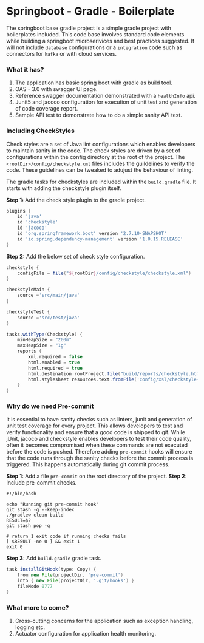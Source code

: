# Springboot - Gradle - Boilerplate

The springboot base gradle project is a simple gradle project with boilerplates included. This code base involves standard code elements while building a springboot microserivices and best practices suggested. It will not include `database` configurations or a `integration` code such as connectors for `kafka` or with cloud services.

### What it has?
1. The application has basic spring boot with gradle as build tool.
2. OAS - 3.0 with swagger UI page.
3. Reference swagger documentation demonstrated with a `healthInfo` api.
4. Junit5 and jacoco configuration for execution of unit test and generation of code coverage report.
5. Sample API test to demonstrate how to do a simple sanity API test.

### Including CheckStyles
Check styles are a set of Java lint configurations which enables developers to maintain sanity in the code. The check styles are driven by a set of configurations within the config directory at the root of the project. The `<rootDir>/config/checkstyle.xml` files includes the guildelines to verify the code. These guidelines can be tweaked to adujust the behaviour of linting.

The gradle tasks for checkstyles are included within the `build.gradle` file. It starts with adding the checkstyle plugin itself.

**Step 1:** Add the check style plugin to the gradle project.
```groovy
plugins {
    id 'java'
    id 'checkstyle'
    id 'jacoco'
    id 'org.springframework.boot' version '2.7.10-SNAPSHOT'
    id 'io.spring.dependency-management' version '1.0.15.RELEASE'
}
```

**Step 2:** Add the below set of check style configuration.
```groovy
checkstyle {
	configFile = file("${rootDir}/config/checkstyle/checkstyle.xml")
}

checkstyleMain {
	source ='src/main/java'
}

checkstyleTest {
	source ='src/test/java'
}

tasks.withType(Checkstyle) {
	minHeapSize = "200m"
	maxHeapSize = "1g"
	reports {
		xml.required = false
		html.enabled = true
		html.required = true
		html.destination rootProject.file("build/reports/checkstyle.html")
		html.stylesheet resources.text.fromFile('config/xsl/checkstyle-custom.xsl')
	}
}
```

### Why do we need Pre-commit
It is essential to have sanity checks such as linters, junit and generation of unit test coverage for every project. This allows developers to test and verify functionality and ensure that a good code is shipped to git.
While jUnit, jacoco and checkstyle enables developers to test their code quality, often it becomes compromised when these commands are not executed before the code is pushed. Therefore adding `pre-commit` hooks will ensure that the code runs through the sanity checks before the commit process is triggered. This happens automatically during git commit process.

**Step 1:** Add a file `pre-commit` on the root directory of the project.
**Step 2:** Include pre-commit checks.
```shell
#!/bin/bash

echo "Running git pre-commit hook"
git stash -q --keep-index
./gradlew clean build
RESULT=$?
git stash pop -q

# return 1 exit code if running checks fails
[ $RESULT -ne 0 ] && exit 1
exit 0
```
**Step 3:** Add `build.gradle` gradle task.
```groovy
task installGitHook(type: Copy) {
	from new File(projectDir, 'pre-commit')
	into { new File(projectDir, '.git/hooks') }
	fileMode 0777
}
```

### What more to come?
1. Cross-cutting concerns for the application such as exception handling, logging etc.
2. Actuator configuration for application health monitoring.